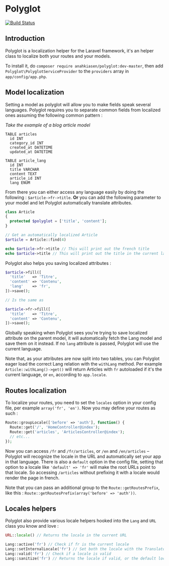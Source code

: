 # Polyglot

[![Build Status](https://travis-ci.org/Anahkiasen/polyglot.png)](https://travis-ci.org/Anahkiasen/polyglot)

## Introduction

Polyglot is a localization helper for the Laravel framework, it's an helper class to localize both your routes and your models.

To install it, do `composer require anahkiasen/polyglot:dev-master`, then add `Polyglot\PolyglotServiceProvider` to the `providers` array in `app/config/app.php`.

## Model localization

Setting a model as polyglot will allow you to make fields speak several languages. Polyglot requires you to separate common fields from localized ones assuming the following common pattern :

*Take the example of a blog article model*

    TABLE articles
      id INT
      category_id INT
      created_at DATETIME
      updated_at DATETIME

    TABLE article_lang
      id INT
      title VARCHAR
      content TEXT
      article_id INT
      lang ENUM

From there you can either access any language easily by doing the following : `$article->fr->title`.
**Or** you can add the following parameter to your model and let Polyglot automatically translate attributes.

```php
class Article
{
  protected $polyglot = ['title', 'content'];
}

// Get an automatically localized Article
$article = Article::find(4)

echo $article->fr->title // This will print out the french title
echo $article->title // This will print out the title in the current language
```

Polyglot also helps you saving localized attributes :

```php
$article->fill([
  'title'   => 'Titre',
  'content' => 'Contenu',
  'lang'    => 'fr',
])->save();

// Is the same as

$article->fr->fill([
  'title'   => 'Titre',
  'content' => 'Contenu',
])->save();
```

Globally speaking when Polyglot sees you're trying to save localized attribute on the parent model, it will automatically fetch the Lang model and save them on it instead.
If no `lang` attribute is passed, Polyglot will use the current language.

Note that, as your attributes are now split into two tables, you can Polyglot eager load the correct Lang relation with the `withLang` method.
Per example `Article::withLang()->get()` will return Articles with `fr` autoloaded if it's the current language, or `en`, according to `app.locale`.

## Routes localization

To localize your routes, you need to set the `locales` option in your config file, per example `array('fr', 'en')`. Now you may define your routes as such :

```php
Route::groupLocale(['before' => 'auth'], function() {
  Route::get('/', 'HomeController@index');
  Route::get('articles', 'ArticlesController@index');
  // etc...
});
```

Now you can access `/fr` and `/fr/articles`, or `/en` and `/en/articles` – Polyglot will recognize the locale in the URL and automatically set your app in that language.
There is also a `default` option in the config file, setting that option to a locale like `'default' => 'fr'` will make the root URLs point to that locale. So accessing `/articles` without prefixing it with a locale would render the page in french.

Note that you can pass an additional group to the `Route::getRoutesPrefix`, like this : `Route::getRoutesPrefix(array('before' => 'auth'))`.

## Locales helpers

Polyglot also provide various locale helpers hooked into the `Lang` and `URL` class you know and love :

```php
URL::locale() // Returns the locale in the current URL

Lang::active('fr') // Check if fr is the current locale
Lang::setInternalLocale('fr') // Set both the locale with the Translator class and setlocale method
Lang::valid('fr') // Check if a locale is valid
Lang::sanitize('fr') // Returns the locale if valid, or the default locale if not
```